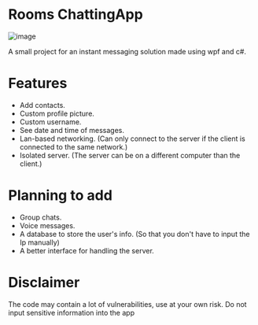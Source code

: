 # Rooms ChattingApp
![image](https://user-images.githubusercontent.com/78330316/216189718-299254e1-a5e8-4906-9b90-3c8f11982a00.png)

 A small project for an instant messaging solution made using wpf and c#.
 
# Features
 - Add contacts.
 - Custom profile picture.
 - Custom username.
 - See date and time of messages.
 - Lan-based networking. (Can only connect to the server if the client is connected to the same network.)
 - Isolated server. (The server can be on a different computer than the client.)

# Planning to add
- Group chats.
- Voice messages.
- A database to store the user's info. (So that you don't have to input the Ip manually)
- A better interface for handling the server.
 
 # Disclaimer
 The code may contain a lot of vulnerabilities, use at your own risk.
 Do not input sensitive information into the app

